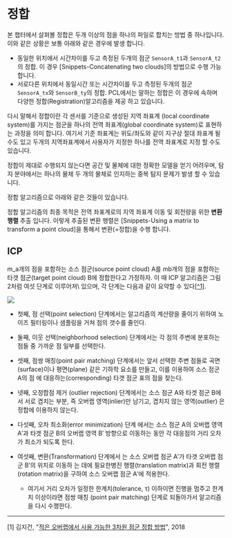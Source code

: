 # 정합 

본 챕터에서 살펴볼 정합은 두개 이상의 점을 하나의 파일로 합치는 방법 중 하나입니다. 이와 같은 상황은 보통 아래와 같은 경우에 발생 합니다. 
- 동일한 위치에서 시간차이를 두고 측정된 두개의 점군 `SensorA_t1`과 `SensorA_t2`의 정합. 이 경우 [Snippets-Concatenating two clouds]의 방법으로 수행 가능 합니다. 
- 서로다른 위치에서 동일시간 또는 시간차이를 두고 측정된 두개의 점군 `SensorA_tx`와 `SensorB_ty`의 정합. PCL에서는 말하는 정합은 이 경우에 속하며 다양한 정합(Registration)알고리즘을 제공 하고 있습니다. 

다시 말해서 정합이란 각 센서를 기준으로 생성된 지역 좌표계 (local coordinate system)를 가지는 점군을 하나의 전역 좌표계(global coordinate system)로 표현하는 과정을 의미 합니다. 여기서 기준 좌표계는 위도/좌도와 같이 지구상 절대 좌표계 될 수도 있고 두개의 지역좌표계에서 사용자가 지정한 하나를 전역 좌표계로 지정 할 수도 있습니다. 

정합이 제대로 수행되지 않는다면 공간 및 물체에 대한 정확한 모델을 얻기 어려우며, 탐지 분야에서는 하나의 물체 두 개의 물체로 인지하는 중복 탐지 문제가 발생 할 수 있습니다. 

정합 알고리즘으로 아래와 같은 것들이 있습니다. 


정합 알고리즘의 최종 목적은 전역 좌표계로의 지역 좌표계 이동 및 회전량을 위한 **변환행렬** 추출 입니다. 이렇게 추출된 변환 행렬은 [Snippets-Using a matrix to transform a point cloud]을 통해서 변환(=정합)을 수행 합니다. 



## ICP 


m_a개의 점을 포함하는 소스 점군(source point cloud) A를 mb개의 점을 포함하는 타갯 점군(target point cloud) B에 정합한다고 가정하자. 이 때 ICP 알고리즘은 그림 2처럼 여섯 단계로 이루어져\ 있으며, 각 단계는 다음과 같이 요약할 수 있다[[^1]](#1).


![](http://journal.cg-korea.org/journal/jkcgs/jkcgs-24-5/gif/jkcgs-24-5-11-g2.gif)

- 첫째, 점 선택(point selection) 단계에서는 알고리즘의 계산량을 줄이기 위하여 노이즈 필터링이나 샘플링을 거쳐 점의 갯수를 줄인다. 

- 둘째, 이웃 선택(neighborhood selection) 단계에서는 각 점의 주변에 분포하는 점들 중 가까운 점 일부를 선택한다. 

- 셋째, 점쌍 매칭(point pair matching) 단계에서는 앞서 선택한 주변 점들로 곡면(surface)이나 평면(plane) 같은 기하학 요소를 만들고, 이를 이용하여 소스 점군 A의 점 에 대응하는(corresponding) 타갯 점군 표의 점을 찾는다. 

- 넷째, 오정합점 제거 (outlier rejection) 단계에서는 소스 점군 A와 타겟 점군 B에서 서로 겹치는 부분, 즉 오버랩 영역(inlier)만 남기고, 겹치지 않는 영역(outlier) 은 정합에 이용하지 않는다. 

- 다섯째, 오차 최소화(error minimization) 단계 에서는 소스 점군 A의 오버랩 영역 A′과 타겟 점군 B의 오버랩 영역 B′ 방향으로 이동하는 동안 각 대응점의 거리 오차가 최소가 되도록 한다. 

- 여섯째, 변환(Transformation) 단계에서 는 소스 오버랩 점군 A′가 타갯 오버랩 점군 B′의 위치로 이동하 는 데에 필요한병진 행렬(translation matrix)과 회전 행렬(rotation matrix)을 구하여 소스 오버랩 점군 A′에 적용한다. 
    - 여기서 거리 오차가 일정한 한계치(tolerance, τ) 이하이면 진행을 멈주고 한계치 이상이라면 점쌍 매칭 (point pair matching) 단계로 되돌아가서 알고리즘을 다시 수행한다.



---

<a name="1">[1]</a> 김지건, "[적은 오버랩에서 사용 가능한 3차원 점군 정합 방법](http://journal.cg-korea.org/archive/view_article?pid=jkcgs-24-5-11)", 2018 

